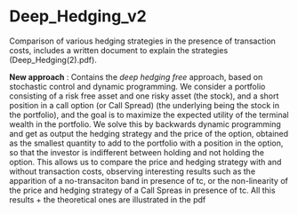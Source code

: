 # Deep_Hedging_v2
Comparison of various hedging strategies in the presence of transaction costs, includes a written document to explain the strategies (Deep_Hedging(2).pdf).

**New approach** : 
Contains the *deep hedging free* approach, based on stochastic control and dynamic programming.
We consider a portfolio consisting of a risk free asset and one risky asset (the stock), and a short position in a call option (or Call Spread) (the underlying being the stock in the portfolio), and the goal is to maximize the expected utility of the terminal wealth in the portfolio. 
We solve this by backwards dynamic programming and get as output the hedging strategy and the price of the option, obtained as the smallest quantity to add to the portfolio with a position in the option, so that the investor is indifferent between holding and not holding the option.
This allows us to compare the price and hedging strategy with and without transaction costs, observing interesting results such as the apparition of a no-transaciton band in presence of tc, or the non-linearity of the price and hedging strategy of a Call Spreas in presence of tc. All this results + the theoretical ones are illustrated in the pdf 
